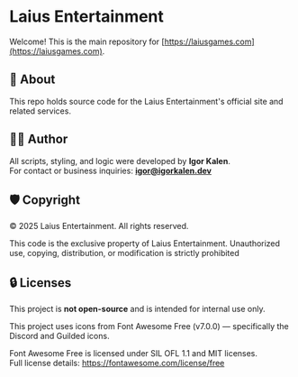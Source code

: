 # Laius Entertainment

Welcome! This is the main repository for [https://laiusgames.com](https://laiusgames.com).

## 🧠 About

This repo holds source code for the Laius Entertainment's official site and related services.

## 👨‍💻 Author

All scripts, styling, and logic were developed by **Igor Kalen**.  
For contact or business inquiries: **igor@igorkalen.dev**

## 🛡 Copyright

© 2025 Laius Entertainment. All rights reserved.

This code is the exclusive property of Laius Entertainment.
Unauthorized use, copying, distribution, or modification
is strictly prohibited

## 🔒 Licenses

This project is **not open-source** and is intended for internal use only.

This project uses icons from Font Awesome Free (v7.0.0) — specifically the Discord and Guilded icons.

Font Awesome Free is licensed under SIL OFL 1.1 and MIT licenses.  
Full license details: https://fontawesome.com/license/free